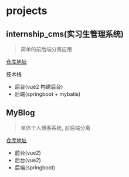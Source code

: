 # projects

## internship_cms(实习生管理系统)

> 简单的前后端分离应用

[仓库地址](https://gitee.com/CodingGorit/internship_cms)

技术栈

- 后台(vue2 构建后台)
- 后端(springboot + mybatis)

## MyBlog

> 单体个人博客系统, 前后端分离

[仓库地址](https://gitee.com/CodingGorit/my-blog)

- 前台(vue2)
- 后台(vue2)
- 后端(springboot)
